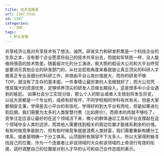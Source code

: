 ```yaml
---
title: 技术连接者
url: 1307.html
id: 1307
categories:
  - ·INK
tags:
  - 职业发展
---
```


共享经济让我对共享技术有了想法，诚然，研发实力和研发积累是一个科技企业的生存之本，没有那个企业愿意将自己的技术共享出去，但就如军转民一样，没人能维持很高的技术势差。随着层次化的分工演进，我大胆的假设大公司和大平台终究是要消灭其他企业的研发部门的，从社会宏观角度来看就是让真正顶尖的科研人才做真正专业且细分的科研工作，并借由平台让其价值放大，而你的研发不够TOP，就没有了生存的基本面，一件事情让最厉害的人去做就好了，而大公司凭借其强大的资源优势，足够供养顶尖的研发人员做长期投入，这是很多中小企业遇到的尴尬。 如果社会分工实现分层，那么个人的职业或者人生规划将发生巨变，以往大家都是一个专业的，成绩有好有坏，不同学校相同学科有优有劣，但是大家都相安无事，学得差去小平台的有饭吃，学得好的到大平台有肉吃，但是如果进化到后期，我们需要为太多的人类智慧付费（比如房价），而原本的肉就不够吃了，竞争注定应该让最好的在这个领域活下来，微小的群体通过工具和平台支撑起在这个领域中全人类的述求，而其他人需要找到相关的周边位置才能维系剩余的价值。 有些时候竞争是助力，但有些时候竞争就是浪费人类财富，我们需要重新构建分工体系，或者是明确一下分工体系，山顶面积有限容不下太多人，所以大家得积极寻找自己的位置，作为一个连接者让非该领域的大众和该领域的上帝进行有效的衔接，适时调整自己的位置是对别人才华的认可和自己合作态度的表示。